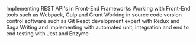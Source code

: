 Implementing REST API's in Front-End Frameworks
Working with Front-End tools such as Webpack, Gulp and Grunt
Working in source code version control software such as Git
React development expert with Redux and Saga
Writing and implementing with automated unit, integration and end to end testing with Jest and Enzyme